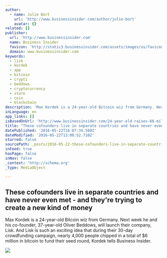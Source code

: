 ```yaml
---
author:
  - name: Julie Bort
    url: 'http://www.businessinsider.com/author/julie-bort'
    avatar: {}
related: []
publisher:
  url: 'http://www.businessinsider.com'
  name: Business Insider
  favicon: 'http://static3.businessinsider.com/assets/images/us/favicons/favicon.ico?v=BI-US-2016-03-31'
  domain: www.businessinsider.com
keywords:
  - lisk
  - kordek
  - app
  - bitcoin
  - crypti
  - beddows
  - cryptocurrency
  - store
  - coin
  - blockchain
description: 'Max Kordek is a 24-year-old Bitcoin wiz from Germany. Next week he and his co-founder, 37-year-old Oliver Beddows, will launch their company, Lisk. And Lisk is such an exciting idea that during their 30-day crowdfunding campaign, nearly 4,000 people chipped in a total of $6 million in bitcoin to fund their seed round, Kordek tells Business Insider.'
inLanguage: en
app_links: []
isBasedOnUrl: 'http://www.businessinsider.com/24-year-old-raises-66-million-for-bitcoin-app-store-2016-5'
title: "These cofounders live in separate countries and have never even met - and they're trying to create a new kind of money"
datePublished: '2016-05-22T16:07:34.560Z'
dateModified: '2016-05-22T13:08:52.710Z'
starred: false
sourcePath: _posts/2016-05-22-these-cofounders-live-in-separate-countries-and-have-never-e.md
inFeed: true
hasPage: false
inNav: false
_context: 'http://schema.org'
_type: MediaObject

---
```

<article style=""><h1>These cofounders live in separate countries and have never even met - and they're trying to create a new kind of money</h1><p>Max Kordek is a 24-year-old Bitcoin wiz from Germany. Next week he and his co-founder, 37-year-old Oliver Beddows, will launch their company, Lisk. And Lisk is such an exciting idea that during their 30-day crowdfunding campaign, nearly 4,000 people chipped in a total of $6 million in bitcoin to fund their seed round, Kordek tells Business Insider.</p><img src="http://static6.businessinsider.com/image/573f89a29105844d018c4404-1333-1000/max-lisk-office.jpg" /></article>